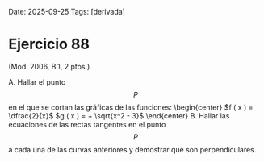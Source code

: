 Date: 2025-09-25
Tags: [derivada]

# Ejercicio 88

 (Mod. 2006, B.1, 2 ptos.)

A.    Hallar el punto  $$ P$$   en el que se cortan las gráficas de las funciones:
 \begin{center}
$f ( x ) = \dfrac{2}{x}$ $g ( x ) = + \sqrt{x^2 - 3}$
\end{center}
B.    Hallar las ecuaciones de las rectas tangentes en el punto  $$ P$$   a cada una de las curvas anteriores y demostrar que son perpendiculares.

